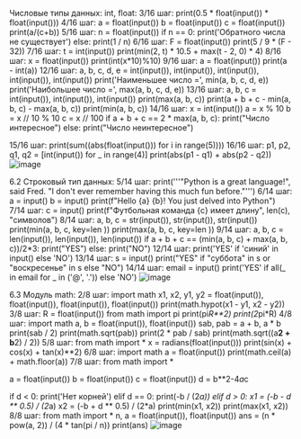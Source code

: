 Числовые типы данных: int, float:
3/16 шаг:
print(0.5 * float(input()) * float(input()))
4/16 шаг:
a = float(input())
b = float(input())
c = float(input())
print(a/(c+b))
5/16 шаг:
n = float(input())
if n == 0:
    print('Обратного числа не существует')
else:
    print(1 / n)
6/16 шаг:
F = float(input())
print(5 / 9 * (F - 32))
7/16 шаг:
t = int(input())
print(min(2, t) * 10.5 + max(t - 2, 0) * 4)
8/16 шаг:
x = float(input())
print(int(x*10)%10)
9/16 шаг:
a = float(input())
print(a - int(a))
12/16 шаг:
a, b, c, d, e = int(input()), int(input()), int(input()), int(input()), int(input())
print('Наименьшее число =', min(a, b, c, d, e))
print('Наибольшее число =', max(a, b, c, d, e))
13/16 шаг:
a, b, c = int(input()), int(input()), int(input())
print(max(a, b, c))
print(a + b + c - min(a, b, c) - max(a, b, c))
print(min(a, b, c))
14/16 шаг:
x = int(input())
a = x % 10
b = x // 10 % 10
c = x // 100
if a + b + c == 2 * max(a, b, c):
    print("Число интересное")
else:
    print("Число неинтересное")

15/16 шаг:
print(sum((abs(float(input())) for i in range(5))))
16/16 шаг:
p1, p2, q1, q2 = [int(input()) for _ in range(4)]
print(abs(p1 - q1) + abs(p2 - q2))
![image](https://user-images.githubusercontent.com/97594452/168851022-a753e5fe-d36b-487d-9aef-68215b430f04.png)


6.2 Строковый тип данных:
5/14 шаг:
print('''"Python is a great language!", said Fred. "I don't ever remember having this much fun before."''')
6/14 шаг:
a = input()
b = input()
print(f"Hello {a} {b}! You just delved into Python")
7/14 шаг:
c = input()
print(f"Футбольная команда {c} имеет длину", len(c), "символов")
8/14 шаг:
a, b, c = str(input()), str(input()), str(input())
print(min(a, b, c, key=len ))
print(max(a, b, c, key=len ))
9/14 шаг:
a, b, c = len(input()), len(input()), len(input())
if a + b + c == (min(a, b, c) + max(a, b, c))/2*3:
    print("YES")
else:
    print("NO")
12/14 шаг:
print('YES' if 'синий' in input() else 'NO')
13/14 шаг:
s = input()
print("YES" if "суббота" in s or "воскресенье" in s else "NO")
14/14 шаг:
email = input()
print('YES' if all(_ in email for _ in ('@', '.')) else 'NO')
![image](https://user-images.githubusercontent.com/97594452/168852890-3ff51d8d-8c18-480a-96af-826678e1e505.png)

6.3 Модуль math:
2/8 шаг:
import math
x1, x2, y1, y2 = float(input()), float(input()), float(input()), float(input())
print(math.hypot(x1 - y1, x2 - y2))
3/8 шаг:
R = float(input())
from math import pi
print(pi*R**2)
print(2*pi*R)
4/8 шаг:
import math
a, b  = float(input()), float(input())
sab, pab = a + b, a * b
print(sab / 2)
print(math.sqrt(pab))
print(2 * pab / sab)
print(math.sqrt((a**2 + b**2) / 2))
5/8 шаг:
from math import *
x = radians(float(input()))
print(sin(x) + cos(x) + tan(x)**2)
6/8 шаг:
import math
a = float(input())
print(math.ceil(a) + math.floor(a))
7/8 шаг:
from math import *

a = float(input())
b = float(input())
c = float(input())
d = b**2-4*a*c

if d < 0:
    print('Нет корней')
elif d == 0:
    print(-b / (2*a))
elif d > 0:
    x1 = (-b - d ** 0.5) / (2*a)
    x2 = (-b + d ** 0.5) / (2*a)
    print(min(x1, x2))
    print(max(x1, x2))
8/8 шаг:
from math import *
n, a = float(input()), float(input())
ans = (n * pow(a, 2)) / (4 * tan(pi / n))
print(ans)
![image](https://user-images.githubusercontent.com/97594452/168854360-fb1c5bd0-d172-4a72-8074-8f8bbe24064f.png)











